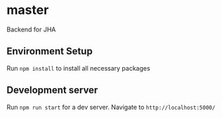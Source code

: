 # master
Backend for JHA

## Environment Setup
Run `npm install` to install all necessary packages

## Development server

Run `npm run start` for a dev server. Navigate to `http://localhost:5000/`

